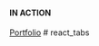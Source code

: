 #### IN ACTION

[Portfolio](https://gatsby-strapi-portfolio-project.netlify.app/)
#   r e a c t _ t a b s  
 